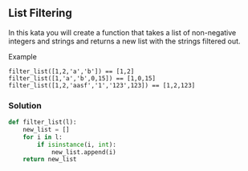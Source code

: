 
## List Filtering

In this kata you will create a function that takes a list of non-negative integers and strings and returns a new list with the strings filtered out.

Example
```
filter_list([1,2,'a','b']) == [1,2]
filter_list([1,'a','b',0,15]) == [1,0,15]
filter_list([1,2,'aasf','1','123',123]) == [1,2,123]
```
### Solution
```python
def filter_list(l):
    new_list = []
    for i in l:
        if isinstance(i, int):
            new_list.append(i)
    return new_list
```
